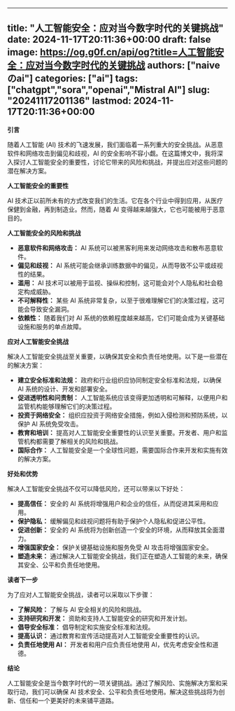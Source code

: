 
---
title: "人工智能安全：应对当今数字时代的关键挑战"
date: 2024-11-17T20:11:36+00:00
draft: false
image: https://og.g0f.cn/api/og?title=人工智能安全：应对当今数字时代的关键挑战
authors: ["naiveのai"]
categories: ["ai"]
tags: ["chatgpt","sora","openai","Mistral AI"]
slug: "20241117201136"
lastmod: 2024-11-17T20:11:36+00:00
---
**引言**

随着人工智能 (AI) 技术的飞速发展，我们面临着一系列重大的安全挑战。从恶意软件和网络攻击到偏见和歧视，AI 的安全影响不容小觑。在这篇博文中，我将深入探讨人工智能安全的重要性，讨论它带来的风险和挑战，并提出应对这些问题的潜在解决方案。

**人工智能安全的重要性**

AI 技术正以前所未有的方式改变我们的生活。它在各个行业中得到应用，从医疗保健到金融，再到制造业。然而，随着 AI 变得越来越强大，它也可能被用于恶意目的。

**人工智能安全的风险和挑战**

* **恶意软件和网络攻击：** AI 系统可以被黑客利用来发动网络攻击和散布恶意软件。
* **偏见和歧视：** AI 系统可能会继承训练数据中的偏见，从而导致不公平或歧视性的结果。
* **滥用：** AI 技术可以被用于监视、操纵和控制，这可能会对个人隐私和社会稳定构成威胁。
* **不可解释性：** 某些 AI 系统非常复杂，以至于很难理解它们的决策过程，这可能会导致安全漏洞。
* **依赖性：** 随着我们对 AI 系统的依赖程度越来越高，它们可能会成为关键基础设施和服务的单点故障。

**应对人工智能安全挑战**

解决人工智能安全挑战至关重要，以确保其安全和负责任地使用。以下是一些潜在的解决方案：

* **建立安全标准和法规：** 政府和行业组织应协同制定安全标准和法规，以确保 AI 系统的设计、开发和部署安全。
* **促进透明性和问责制：** 人工智能系统应该变得更加透明和可解释，以便用户和监管机构能够理解它们的决策过程。
* **投资于网络安全：** 组织应投资于网络安全措施，例如入侵检测和预防系统，以保护 AI 系统免受攻击。
* **教育和培训：** 提高对人工智能安全重要性的认识至关重要。开发者、用户和监管机构都需要了解相关的风险和挑战。
* **国际合作：** 人工智能安全是一个全球性问题，需要国际合作来开发和实施有效的解决方案。

**好处和优势**

解决人工智能安全挑战不仅可以降低风险，还可以带来以下好处：

* **提高信任：** 安全的 AI 系统将增强用户和企业的信任，从而促进其采用和应用。
* **保护隐私：** 缓解偏见和歧视问题将有助于保护个人隐私和促进公平性。
* **促进创新：** 安全的 AI 系统将为创新创造一个安全的环境，从而释放其全面潜力。
* **增强国家安全：** 保护关键基础设施和服务免受 AI 攻击将增强国家安全。
* **塑造未来：** 通过解决人工智能安全挑战，我们正在塑造人工智能的未来，确保其安全、公平和负责任地使用。

**读者下一步**

为了应对人工智能安全挑战，读者可以采取以下步骤：

* **了解风险：** 了解与 AI 安全相关的风险和挑战。
* **支持研究和开发：** 资助和支持人工智能安全的研究和开发计划。
* **倡导安全标准：** 倡导制定和实施安全标准和法规。
* **提高认识：** 通过教育和宣传活动提高对人工智能安全重要性的认识。
* **负责任地使用 AI：** 开发者和用户应负责任地使用 AI，优先考虑安全性和道德。

**结论**

人工智能安全是当今数字时代的一项关键挑战。通过了解风险、实施解决方案和采取行动，我们可以确保 AI 技术安全、公平和负责任地使用。解决这些挑战将为创新、信任和一个更美好的未来铺平道路。